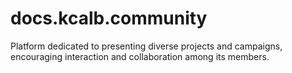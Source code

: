 # docs.kcalb.community
Platform dedicated to presenting diverse projects and campaigns, encouraging interaction and collaboration among its members.
